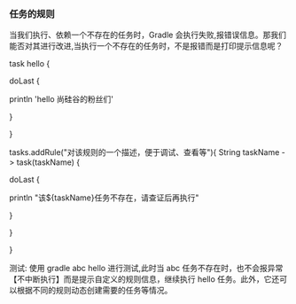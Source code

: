 ### 任务的规则



当我们执行、依赖一个不存在的任务时，Gradle 会执行失败,报错误信息。那我们能否对其进行改进,当执行一个不存在的任务时，不是报错而是打印提示信息呢？

task hello {

doLast {

println 'hello 尚硅谷的粉丝们'

}

}



tasks.addRule("对该规则的一个描述，便于调试、查看等"){ String taskName -> task(taskName) {

doLast {

println "该${taskName}任务不存在，请查证后再执行"

}

}

}

测试: 使用 gradle abc hello 进行测试,此时当 abc 任务不存在时，也不会报异常【不中断执行】而是提示自定义的规则信息，继续执行 hello 任务。此外，它还可以根据不同的规则动态创建需要的任务等情况。
